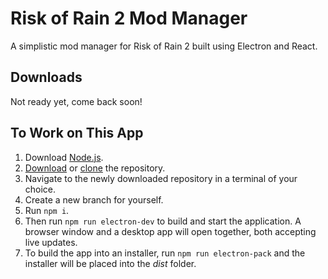 # Risk of Rain 2 Mod Manager

A simplistic mod manager for Risk of Rain 2 built using Electron and React.

## Downloads

Not ready yet, come back soon!

## To Work on This App

1. Download [Node.js](https://nodejs.org/en/).
2. [Download](https://github.com/jeremyd4500/Risk-of-Rain-2-Mod-Manager/archive/master.zip) or [clone](https://github.com/jeremyd4500/Risk-of-Rain-2-Mod-Manager.git) the repository.
3. Navigate to the newly downloaded repository in a terminal of your choice.
4. Create a new branch for yourself.  
5. Run `npm i`.
6. Then run `npm run electron-dev` to build and start the application. A browser window and a desktop app will open together, both accepting live updates.
7. To build the app into an installer, run `npm run electron-pack` and the installer will be placed into the *dist* folder.
